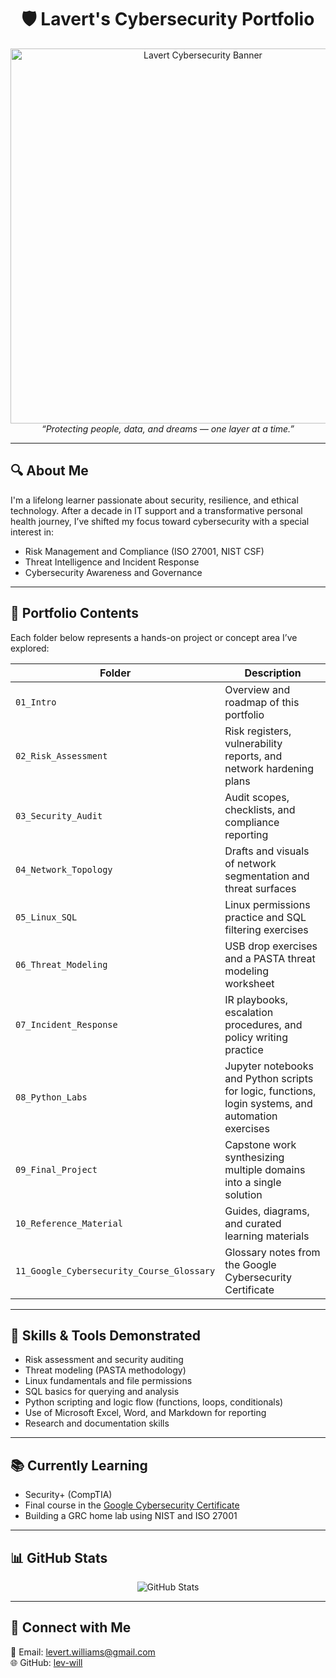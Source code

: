 <h1 align="center">🛡️ Lavert's Cybersecurity Portfolio</h1>
<p align="center">
  <img src="lavert-banner.png" alt="Lavert Cybersecurity Banner" width="600"/><br>
  <em>“Protecting people, data, and dreams — one layer at a time.”</em>
</p>

---

## 🔍 About Me

I'm a lifelong learner passionate about security, resilience, and ethical technology. After a decade in IT support and a transformative personal health journey, I’ve shifted my focus toward cybersecurity with a special interest in:

- Risk Management and Compliance (ISO 27001, NIST CSF)
- Threat Intelligence and Incident Response
- Cybersecurity Awareness and Governance

---

## 📁 Portfolio Contents

Each folder below represents a hands-on project or concept area I’ve explored:

| Folder | Description |
|--------|-------------|
| `01_Intro` | Overview and roadmap of this portfolio |
| `02_Risk_Assessment` | Risk registers, vulnerability reports, and network hardening plans |
| `03_Security_Audit` | Audit scopes, checklists, and compliance reporting |
| `04_Network_Topology` | Drafts and visuals of network segmentation and threat surfaces |
| `05_Linux_SQL` | Linux permissions practice and SQL filtering exercises |
| `06_Threat_Modeling` | USB drop exercises and a PASTA threat modeling worksheet |
| `07_Incident_Response` | IR playbooks, escalation procedures, and policy writing practice |
| `08_Python_Labs` | Jupyter notebooks and Python scripts for logic, functions, login systems, and automation exercises |
| `09_Final_Project` | Capstone work synthesizing multiple domains into a single solution |
| `10_Reference_Material` | Guides, diagrams, and curated learning materials |
| `11_Google_Cybersecurity_Course_Glossary` | Glossary notes from the Google Cybersecurity Certificate |

---

## 🧠 Skills & Tools Demonstrated

- Risk assessment and security auditing
- Threat modeling (PASTA methodology)
- Linux fundamentals and file permissions
- SQL basics for querying and analysis
- Python scripting and logic flow (functions, loops, conditionals)
- Use of Microsoft Excel, Word, and Markdown for reporting
- Research and documentation skills

---

## 📚 Currently Learning

- Security+ (CompTIA)
- Final course in the [Google Cybersecurity Certificate](https://grow.google/certificates/cybersecurity/)
- Building a GRC home lab using NIST and ISO 27001

---

## 📊 GitHub Stats

<p align="center">
  <img src="https://github-readme-stats.vercel.app/api?username=lev-will&show_icons=true&theme=default&hide_border=true" alt="GitHub Stats">
</p>

---

## 🤝 Connect with Me

📧 Email: levert.williams@gmail.com  
🌐 GitHub: [lev-will](https://github.com/lev-will)